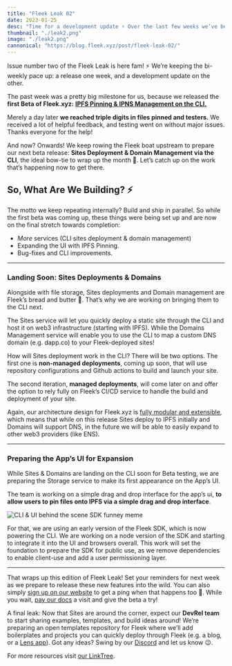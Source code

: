 ```yaml
---
title: "Fleek Leak 02"
date: 2023-01-25
desc: "Time for a development update ⚡️ Over the last few weeks we’ve been jamming on our CLI beta (Jan 18th), adding compute to Fleek, and an NFAs MVP. Let’s dive into why & what you can expect!"
thumbnail: "./leak2.png"
image: "./leak2.png"
cannonical: "https://blog.fleek.xyz/post/fleek-leak-02/"
---
```


Issue number two of the Fleek Leak is here fam! ⚡ We’re keeping the bi-weekly pace up: a release one week, and a development update on the other.

The past week was a pretty big milestone for us, because we released the **first Beta of Fleek.xyz:** [**IPFS Pinning & IPNS Management on the CLI.**](https://blog.fleek.co/posts/release-ipfs-pinning-ipns-beta-fleek-xyz)

Merely a day later **we reached triple digits in files pinned and testers.** We received a lot of helpful feedback, and testing went on without major issues. Thanks everyone for the help!

And now? Onwards! We keep rowing the Fleek boat upstream to prepare our next beta release: **Sites Deployment & Domain Management via the CLI**, the ideal bow-tie to wrap up the month 🎁. Let’s catch up on the work that’s happening now to get there.

## So, What Are We Building? ⚡️

The motto we keep repeating internally? Build and ship in parallel. So while the first beta was coming up, these things were being set up and are now on the final stretch towards completion:

* _More_ services (CLI sites deployment & domain management)
* Expanding the UI with IPFS Pinning.
* Bug-fixes and CLI improvements.

***

### Landing Soon: Sites Deployments & Domains

Alongside with file storage, Sites deployments and Domain management are Fleek’s bread and butter 🧈. That’s why we are working on bringing them to the CLI next.

The Sites service will let you quickly deploy a static site through the CLI and host it on web3 infrastructure (starting with IPFS). While the Domains Management service will enable you to use the CLI to map a custom DNS domain (e.g. dapp.co) to your Fleek-deployed sites!

How will Sites deployment work in the CLI? There will be two options. The first one is **non-managed deployments**, coming up soon, that will use repository configurations and Github actions to build and launch your site.

The second iteration, **managed deployments**, will come later on and offer the option to rely fully on Fleek’s CI/CD service to handle the build and deployment of your site.

Again, our architecture design for Fleek.xyz is [fully modular and extensible](https://blog.fleek.co/posts/fleek-xyz-architecture-overview), which means that while on this release Sites deploy to IPFS initially and Domains will support DNS, in the future we will be able to easily expand to other web3 providers (like ENS).

***

### Preparing the App’s UI for Expansion

While Sites & Domains are landing on the CLI soon for Beta testing, we are preparing the Storage service to make its first appearance on the App’s UI.

The team is working on a simple drag and drop interface for the app’s ui, **to allow users to pin files onto IPFS via a simple drag and drop interface**.

![CLI & UI behind the scene SDK funney meme](https://storage.fleek.ooo/27a60cdd-37d3-480c-ae88-3ad4ca886b13-bucket/imgs/meme.png)

For that, we are using an early version of the Fleek SDK, which is now powering the CLI. We are working on a node version of the SDK and starting to integrate it into the UI and browsers overall. This work will set the foundation to prepare the SDK for public use, as we remove dependencies to enable client-use and add a user permissioning layer.

***

That wraps up this edition of Fleek Leak! Set your reminders for next week as we prepare to release these new features into the wild. You can also simply [sign up on our website](https://fleek.xyz/) to get a ping when that happens too 📯. While you wait, [pay our docs](https://docs.fleek.xyz/) a visit and give the beta a try!

A final leak: Now that Sites are around the corner, expect our **DevRel team** to start sharing examples, templates, and build ideas around! We’re preparing an open templates repository for Fleek where we’ll add boilerplates and projects you can quickly deploy through Fleek (e.g. a blog, or a [Lens app](https://www.lens.xyz/)). Got any ideas? Swing by our [Discord](https://discord.gg/fleek) and let us know 😉.

For more resources visit [our LinkTree](https://linktr.ee/fleek).

